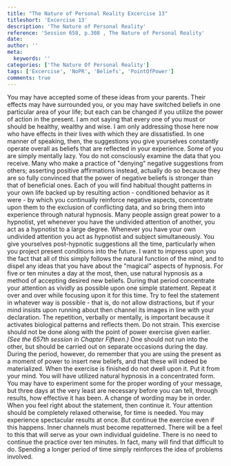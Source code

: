 ```yaml
---
title: "The Nature of Personal Reality Excercise 13"
titleshort: 'Excercise 13'
description: 'The Nature of Personal Reality'
reference: 'Session 658, p.308 , The Nature of Personal Reality'
date:
author: ''
meta:
  keywords: ''
categories: ['The Nature Of Personal Reality']
tags: ['Excercise', 'NoPR', 'Beliefs', 'PointOfPower']
comments: true
---
```

You may have accepted some of these ideas from your parents. Their effects may have surrounded you, or you may have switched beliefs in one particular area of your life; but each can be changed if you utilize the power of action in the present. I am not saying that every one of you must or should be healthy, wealthy and wise. I am only addressing those here now who have effects in their lives with which they are dissatisfied. In one manner of speaking, then, the suggestions you give yourselves constantly operate overall as beliefs that are reflected in your experience.
Some of you are simply mentally lazy. You do not consciously examine the data that you receive. Many who make a practice of "denying" negative suggestions from others; asserting positive affirmations instead, actually do so because they are so fully convinced that the power of negative beliefs is stronger than that of beneficial ones. Each of you will find habitual thought patterns in your own life backed up by resulting action - conditioned behavior as it were - by which you continually reinforce negative aspects, concentrate upon them to the exclusion of conflicting data, and so bring them into experience through natural hypnosis.
Many people assign great power to a hypnotist, yet whenever you have the undivided attention of another, you act as a hypnotist to a large degree. Whenever you have your own undivided attention you act as hypnotist and subject simultaneously. You give yourselves post-hypnotic suggestions all the time, particularly when you project present conditions into the future. I want to impress upon you the fact that all of this simply follows the natural function of the mind, and to dispel any ideas that you have about the "magical" aspects of hypnosis.
For five or ten minutes a day at the most, then, use natural hypnosis as a method of accepting desired new beliefs. During that period concentrate your attention as vividly as possible upon one simple statement. Repeat it over and over while focusing upon it for this time. Try to feel the statement in whatever way is possible - that is, do not allow distractions, but if your mind insists upon running about then channel its images in line with your declaration.
The repetition, verbally or mentally, is important because it activates biological patterns and reflects them. Do not strain. This exercise should not be done along with the point of power exercise given earlier. _(See the 657th session in Chapter Fifteen.)_ One should not run into the other, but should be carried out on separate occasions during the day.
During the period, however, do remember that you are using the present as a moment of power to insert new beliefs, and that these will indeed be materialized. When the exercise is finished do not dwell upon it. Put it from
your mind. You will have utilized natural hypnosis in a concentrated form. You may have to experiment some for the proper wording of your message, but three days at the very least are necessary before you can tell, through results, how effective it has been. A change of wording may be in order. When you feel right about the statement, then continue it. Your attention should be completely relaxed otherwise, for time is needed. You may experience
spectacular results at once. But continue the exercise even if this happens.
Inner channels must become repatterned. There will be a feel to this that will serve as your own individual guideline. There is no need to continue the practice over ten minutes. In fact, many will find that difficult to do. Spending a longer period of time simply reinforces the idea of problems involved.
